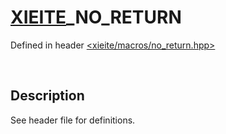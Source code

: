 # [XIEITE](../../macros.md)\_NO\_RETURN
Defined in header [<xieite/macros/no_return.hpp>](../../include/xieite/macros/no_return.hpp)

&nbsp;

## Description
See header file for definitions.
